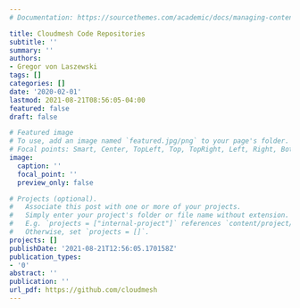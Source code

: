 ```yaml
---
# Documentation: https://sourcethemes.com/academic/docs/managing-content/

title: Cloudmesh Code Repositories
subtitle: ''
summary: ''
authors:
- Gregor von Laszewski
tags: []
categories: []
date: '2020-02-01'
lastmod: 2021-08-21T08:56:05-04:00
featured: false
draft: false

# Featured image
# To use, add an image named `featured.jpg/png` to your page's folder.
# Focal points: Smart, Center, TopLeft, Top, TopRight, Left, Right, BottomLeft, Bottom, BottomRight.
image:
  caption: ''
  focal_point: ''
  preview_only: false

# Projects (optional).
#   Associate this post with one or more of your projects.
#   Simply enter your project's folder or file name without extension.
#   E.g. `projects = ["internal-project"]` references `content/project/deep-learning/index.md`.
#   Otherwise, set `projects = []`.
projects: []
publishDate: '2021-08-21T12:56:05.170158Z'
publication_types:
- '0'
abstract: ''
publication: ''
url_pdf: https://github.com/cloudmesh
---
```

